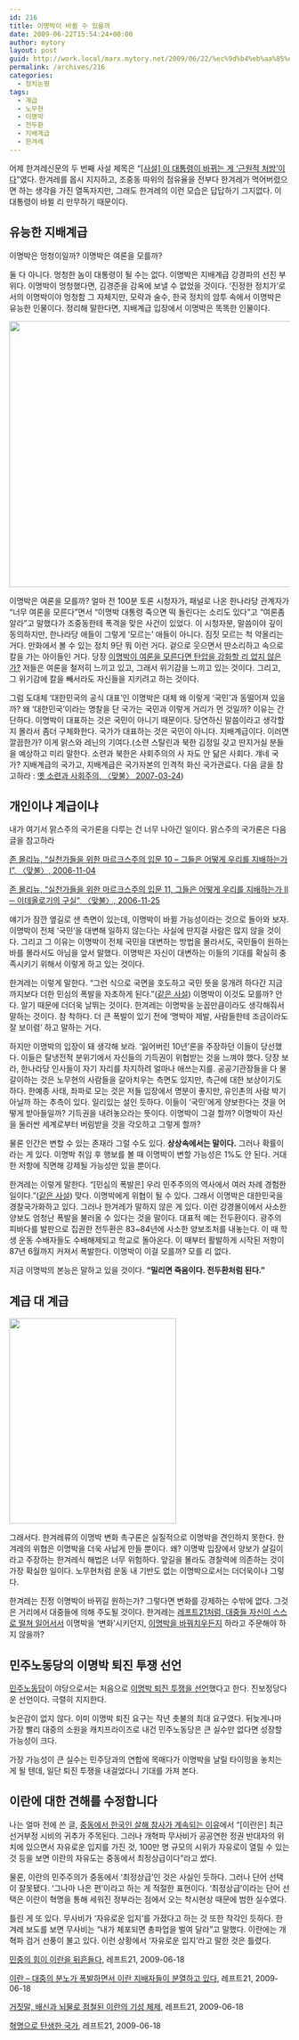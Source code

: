 ```yaml
---
id: 216
title: 이명박이 바뀔 수 있을까
date: 2009-06-22T15:54:24+00:00
author: mytory
layout: post
guid: http://work.local/marx.mytory.net/2009/06/22/%ec%9d%b4%eb%aa%85%eb%b0%95%ec%9d%b4-%eb%b0%94%eb%80%94-%ec%88%98-%ec%9e%88%ec%9d%84%ea%b9%8c/
permalink: /archives/216
categories:
  - 정치논평
tags:
  - 계급
  - 노무현
  - 이명박
  - 전두환
  - 지배계급
  - 한겨레
---
```

어제 한겨레신문의 두 번째 사설 제목은 “<a href="http://www.hani.co.kr/arti/opinion/editorial/361666.html" target="_blank" title="새 창에서 기사를 엽니다">[사설] 이 대통령이 바뀌는 게 ‘근원적 처방’이다</a>”였다. 한겨레를 몹시 지지하고, 조중동 따위의 점유율을 전부다 한겨레가 먹어버렸으면 하는 생각을 가진 열독자지만, 그래도 한겨레의 이런 모습은 답답하기 그지없다. 이 대통령이 바뀔 리 만무하기 때문이다.

## 유능한 지배계급

이명박은 멍청이일까? 이명박은 여론을 모를까?

둘 다 아니다. 멍청한 놈이 대통령이 될 수는 없다. 이명박은 지배계급 강경파의 선진 부위다. 이명박이 멍청했다면, 김경준을 감옥에 보낼 수 없었을 것이다. ‘진정한 정치가’로서의 이명박이야 멍청함 그 자체지만, 모략과 술수, 한국 정치의 암투 속에서 이명박은 유능한 인물이다. 정리해 말한다면, 지배계급 입장에서 이명박은 똑똑한 인물이다.

<img src="http://work.local/marx.mytory.net/wp-content/uploads/1/cfile4.uf.1308E0284A3FA6432750F9.jpg" class="aligncenter" width="540" height="478" alt="" filename="left008-cartoon.jpg" filemime="image/jpeg" />

이명박은 여론을 모를까? 얼마 전 100분 토론 시청자가, 패널로 나온 한나라당 관계자가 “너무 여론을 모른다”면서 “이명박 대통령 죽으면 떡 돌린다는 소리도 있다”고 “여론좀 알라”고 말했다가 조중동한테 폭격을 맞은 사건이 있었다. 이 시청자분, 말씀이야 깊이 동의하지만, 한나라당 애들이 그렇게 ‘모르는’ 애들이 아니다. 짐짓 모르는 척 약올리는 거다. 만화에서 볼 수 있는 정치 9단 뭐 이런 거다. 겉으로 웃으면서 딴소리하고 속으로 칼을 가는 아이들인 거다. 당장 <a href="http://www.wspaper.org/article/6555" target="_blank" title="논설 - 이명박 정부의 탄압은 위기의식의 발로, 레프트21, 2009-05-21">이명박이 여론을 모른다면 탄압을 강화할 리 없지 않은가?</a> 저들은 여론을 철저히 느끼고 있고, 그래서 위기감을 느끼고 있는 것이다. 그리고, 그 위기감에 칼을 빼서라도 자신들을 지키려고 하는 것이다.

그럼 도대체 ‘대한민국의 공식 대표’인 이명박은 대체 왜 이렇게 ‘국민’과 동떨어져 있을까? 왜 ‘대한민국’이라는 명찰을 단 국가는 국민과 이렇게 거리가 먼 것일까? 이유는 간단하다. 이명박이 대표하는 것은 국민이 아니기 때문이다. 당연하신 말씀이라고 생각할지 몰라서 좀더 구체화한다. 국가가 대표하는 것은 국민이 아니다. 지배계급이다. 이러면 깔끔한가? 이게 맑스와 레닌의 기여다.(소련 스탈린과 북한 김정일 갖고 딴지거실 분들을 예상하고 미리 말한다. 소련과 북한은 사회주의의 사 자도 안 닮은 사회다. 걔네 국가? 지배계급의 국가고, 지배계급은 국가자본의 인격적 화신 국가관료다. 다음 글을 참고하라 : <a href="http://www.wspaper.org/article/3987" target="_blank" title="새 창에서 기사를 엽니다">옛 소련과 사회주의, 〈맞불〉 2007-03-24</a>)

## 개인이냐 계급이냐

내가 여기서 맑스주의 국가론을 다루는 건 너무 나아간 일이다. 맑스주의 국가론은 다음 글을 참고하라

<p class="link">
  <a href="http://www.wspaper.org/article/3548" target="_blank" title="">존 몰리뉴, “실천가들을 위한 마르크스주의 입문 10 &#8211; 그들은 어떻게 우리를 지배하는가 I”, 〈맞불〉, 2006-11-04</a>
</p>

<p class="link">
  <a href="http://www.wspaper.org/article/3623" target="_blank" title="">존 몰리뉴, “실천가들을 위한 마르크스주의 입문 11, 그들은 어떻게 우리를 지배하는가 II ─ 이데올로기의 구실”, 〈맞불〉, 2006-11-25</a>
</p>

얘기가 잠깐 옆길로 샌 측면이 있는데, 이명박이 바뀔 가능성이라는 것으로 돌아와 보자. 이명박이 전체 ‘국민’을 대변해 일하지 않는다는 사실에 딴지걸 사람은 많지 않을 것이다. 그리고 그 이유는 이명박이 전체 국민을 대변하는 방법을 몰라서도, 국민들이 원하는 바를 몰라서도 아님을 앞서 말했다. 이명박은 자신이 대변하는 이들의 기대를 확실히 충족시키기 위해서 이렇게 하고 있는 것이다.

한겨레는 이렇게 말한다. “그런 식으로 국면을 호도하고 국민 뜻을 뭉개려 하다간 지금까지보다 더한 민심의 폭발을 자초하게 된다.”(<a href="http://www.hani.co.kr/arti/opinion/editorial/361666.html" target="_blank" title="[사설] 이 대통령이 바뀌는 게 ‘근원적 처방’이다">같은 사설</a>) 이명박이 이것도 모를까? 안다. 알기 때문에 더더욱 날뛰는 것이다. 한겨레는 이명박을 눈꼽만큼이라도 생각해줘서 말하는 것이다. 참 착하다. 더 큰 폭발이 있기 전에 ‘명박아 제발, 사람들한테 조금이라도 잘 보이렴’ 하고 말하는 거다.

하지만 이명박의 입장이 돼 생각해 보라. ‘잃어버린 10년’론을 주장하던 이들이 당선했다. 이들은 탈냉전적 분위기에서 자신들의 기득권이 위협받는 것을 느껴야 했다. 당장 보라, 한나라당 인사들이 자기 자리를 차지하려 얼마나 애쓰는지를. 공공기관장들을 다 물갈이하는 것은 노무현의 사람들을 갈아치우는 측면도 있지만, 측근에 대한 보상이기도 하다. 한예종 사태, 좌파로 모는 것은 저들 입장에서 명분이 좋지만, 유인촌의 사람 박기 아닐까 하는 추측이 있다. 일리있는 설인 듯하다. 이들이 ‘국민’에게 양보한다는 것을 어떻게 받아들일까? 기득권을 내려놓으라는 뜻이다. 이명박이 그걸 할까? 이명박이 자신을 둘러싼 세계로부터 버림받을 것을 각오하고 그렇게 할까?

물론 인간은 변할 수 있는 존재라 그럴 수도 있다. **상상속에서는 말이다.** 그러나 확률이라는 게 있다. 이명박 취임 후 행보를 볼 때 이명박이 변할 가능성은 1%도 안 된다. 거대한 저항에 직면해 강제될 가능성만 있을 뿐이다.

한겨레는 이렇게 말한다. “[민심의 폭발은] 우리 민주주의의 역사에서 여러 차례 경험한 일이다.”(<a href="http://www.hani.co.kr/arti/opinion/editorial/361666.html" target="_blank" title="[사설] 이 대통령이 바뀌는 게 ‘근원적 처방’이다">같은 사설</a>) 맞다. 이명박에게 위협이 될 수 있다. 그래서 이명박은 대한민국을 경찰국가화하고 있다. 그러나 한겨레가 말하지 않은 게 있다. 이런 강경몰이에서 사소한 양보도 엄청난 폭발을 불러올 수 있다는 것을 말이다. 대표적 예는 전두환이다. 광주의 피바다를 발판으로 집권한 전두환은 83~84년에 사소한 양보조처를 내놓는다. 이 때 학생 운동 수배자들도 수배해제되고 학교로 돌아온다. 이 때부터 활발하게 시작된 저항이 87년 6월까지 커져서 폭발한다. 이명박이 이걸 모를까? 모를 리 없다.

지금 이명박의 본능은 말하고 있을 것이다. **“밀리면 죽음이다. 전두환처럼 된다.”**

## 계급 대 계급

<img src="http://work.local/marx.mytory.net/wp-content/uploads/1/cfile5.uf.147139254A3FA5FF42E085.jpg" class="alignleft" width="300" height="369" alt="" filename="left008-p01.jpg" filemime="image/jpeg" />

그래서다. 한겨레류의 이명박 변화 촉구론은 실질적으로 이명박을 견인하지 못한다. 한겨레의 위협은 이명박을 더욱 사납게 만들 뿐이다. 왜? 이명박 입장에서 양보가 살길이라고 주장하는 한겨레식 해법은 너무 위험하다. 앞길을 몰라도 경찰력에 의존하는 것이 가장 확실한 일이다. 노무현처럼 운동 내 기반도 없는 이명박으로서는 더더욱이나 그렇다.

한겨레는 진정 이명박이 바뀌길 원하는가? 그렇다면 변화를 강제하는 수밖에 없다. 그것은 거리에서 대중들에 의해 주도될 것이다. 한겨레는 <a href="http://www.wspaper.org/article/6685" target="_blank" title="논설 - 뜨거운 분노를 지속적 대중 행동으로 이끌어야, 레프트21, 2009-06-18">레프트21처럼, 대중들 자신이 스스로 떨쳐 일어서서</a> 이명박을 ‘변화’시키던지, <a href="http://www.wspaper.org/article/6657" target="_blank" title="최영준, 이명박은 “깨끗이 물러나야 옳다” - 이것이 국민 다수의 심정이다, 레프트21, 2009-06-18">이명박을 바꿔치우든지</a> 하라고 주문해야 하지 않을까?

<div id="" class="gray-textbox">
  <h2>
    민주노동당의 이명박 퇴진 투쟁 선언
  </h2>
  
  <p>
    <a href="http://www.kdlp.org" target="_blank" title="새 창에서 엽니다">민주노동당</a>이 야당으로서는 처음으로 <a href="http://www.kdlp.org/statement/1092823" target="_blank" title="민주노동당 제1차 정책당대회 선언문 - 국민 여러분께 드리는 글 : 이명박 정권을 퇴진시키고, 민생・민주・평화를 반드시 실현하겠습니다.">이명박 퇴진 투쟁을 선언</a>했다고 한다. 진보정당다운 선언이다. 극렬히 지지한다.
  </p>
  
  <p>
    늦은감이 없지 않다. 이미 이명박 퇴진 요구는 작년 촛불의 최대 요구였다. 뒤늦게나마 가장 빨리 대중의 소원을 캐치프라이즈로 내건 민주노동당은 큰 실수만 없다면 성장할 가능성이 크다.
  </p>
  
  <p>
    가장 가능성이 큰 실수는 민주당과의 연합에 목매다가 이명박을 날릴 타이밍을 놓치는 게 될 텐데, 일단 퇴진 투쟁을 내걸었다니 기대를 가져 본다.
  </p></p>
</div>

<div id="" class="gray-textbox">
  <h2>
    이란에 대한 견해를 수정합니다
  </h2>
  
  <p>
    나는 얼마 전에 쓴 글, <a href="http://spar2003.tistory.com/107" target="_blank" title="">중동에서 한국인 살해 참사가 계속되는 이유</a>에서 “[이란은] 최근 선거부정 시비의 귀추가 주목된다. 그러나 개혁파 무사비가 공공연한 정권 반대자의 위치에 있으면서 자유로운 입지를 가진 것, 100만 명 규모의 시위가 자유로이 열릴 수 있는 것 등을 보면 이란의 자유도는 중동에서 최정상급이다”라고 썼다.
  </p>
  
  <p>
    물론, 이란의 민주주의가 중동에서 ‘최정상급’인 것은 사실인 듯하다. 그러나 단어 선택이 잘못됐다. ‘그나마 나은 편’이라고 하는 게 적절한 표현이다. ‘최정상급’이라는 단어 선택은 이란이 혁명을 통해 세워진 정부라는 점에서 오는 착시현상 때문에 범한 실수였다.
  </p>
  
  <p>
    틀린 게 또 있다. 무사비가 ‘자유로운 입지’를 가졌다고 하는 것 또한 착각인 듯하다. 한겨레 보도를 보면 무사비는 “내가 체포되면 총파업을 벌여 달라”고 말했다. 이란에는 개혁파 검거 선풍이 불고 있다. 이런 상황에서 ‘자유로운 입지’라고 말한 것은 틀렸다.
  </p>
  
  <p class="link">
    <a href="http://www.wspaper.org/article/6661" target="_blank" title="">민중의 힘이 이란을 뒤흔들다</a>, 레프트21, 2009-06-18
  </p>
  
  <p class="link">
    <a href="http://www.wspaper.org/article/6664" target="_blank" title="">이란 &#8211; 대중의 분노가 폭발하면서 이란 지배자들이 분열하고 있다</a>, 레프트21, 2009-06-18
  </p>
  
  <p class="link">
    <a href="http://www.wspaper.org/article/6663" target="_blank" title="">거짓말, 배신과 뇌물로 점철된 이란의 기성 체제</a>, 레프트21, 2009-06-18
  </p>
  
  <p class="link">
    <a href="http://www.wspaper.org/article/6662" target="_blank" title="">혁명으로 탄생한 국가</a>, 레프트21, 2009-06-18
  </p></p>
</div>